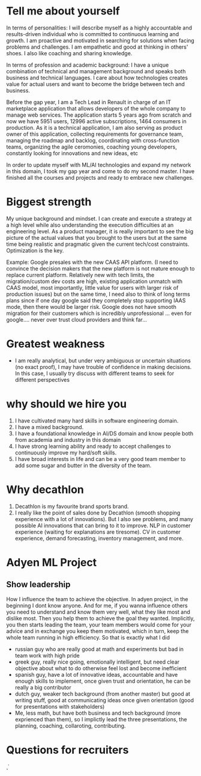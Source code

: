 # Tell me about yourself

In terms of personalities:
I will describe myself as a highly accountable and results-driven individual who is committed to continuous learning and growth. I am proactive and motivated in searching for solutions when facing problems and challenges. I am empathetic and good at thinking in others' shoes. I also like coaching and sharing knowledge.

In terms of profession and academic background:
I have a unique combination of technical and management background and speaks both business and technical languages. I care about how technologies creates value for actual users and want to become the bridge between tech and business. 

Before the gap year, I am a Tech Lead in Renault in charge of an IT marketplace application that allows developers of the whole company to manage web services. The application starts 5 years ago from scratch and now we have 5951 users, 12996 active subscriptions, 1464 consumers in production. As it is a technical application, I am also serving as product owner of this application, collecting requirements for governance team, managing the roadmap and backlog, coordinating with cross-function teams, organizing the agile ceromonies, coaching young developers, constantly looking for innovations and new ideas, etc

In order to update myself with ML/AI technologies and expand my network in this domain, I took my gap year and come to do my second master. I have finished all the courses and projects and ready to embrace new challenges.


# Biggest strength
My unique background and mindset. I can create and execute a strategy at a high level while also understanding the execution difficulties at an engineering level. As a product manager, it is really important to see the big picture of the actual values that you brought to the users but at the same time being realistic and pragmatic given the current tech/cost constraints. Optimization is the key. 

Example: Google presales with the new CAAS API platform. (I need to convince the decision makers that the new platform is not mature enough to replace current platform. Relatively new with tech limits, the migration/custom dev costs are high, existing application unmatch with CAAS model, most importantly, little value for users with larger risk of production issues) but on the same time, I need also to think of long terms plans since if one day google said they completely stop supporting IAAS mode, then there would be larger risk. Google does not have smooth migration for their customers which is incredibly unprofessional ... even for google.... never over trust cloud providers and think far...

# Greatest weakness
- I am really analytical, but under very ambiguous or uncertain situations (no exact proof), I may have trouble of confidence in making decisions. In this case, I usually try discuss with different teams to seek for different perspectives

# why should we hire you
1. I have cultivated many hard skills in software engineering domain. 
2. I have a mixed background.
3. I have a foundational knowledge in AI/DS domain and know people both from academia and industry in this domain
4. I have strong learning ability and ready to accept challenges to continuously improve my hard/soft skills. 
5. I have broad interests in life and can be a very good team member to add some sugar and butter in the diversity of the team.

# Why decathlon
1. Decathlon is my favourite brand sports brand.
2. I really like the point of sales done by Decathlon (smooth shopping experience with a lot of innovations). But I also see problems, and many possible AI innovations that can bring to it to improve. NLP in customer experience (waiting for explanations are tiresome). CV in customer experience, demand forecasting, inventory management, and more.


# Adyen ML Project
## Show leadership
How I influence the team to achieve the objective. In adyen project, in the beginning I dont know anyone. And for me, if you wanna influence others you need to understand and know them very well, what they like most and dislike most. Then you help them to achieve the goal they wanted. Implicitly, you then starts leading the team, your team members would come for your advice and in exchange you keep them motivated, which in turn, keep the whole team running in high efficiency. So that is exactly what I did
- russian guy who are really good at math and experiments but bad in team work with high pride
- greek guy, really nice going, emotionally intelligent, but need clear objective about what to do otherwise feel lost and become inefficient
- spanish guy, have a lot of innovative ideas, accountable and have enough skills to implement, once given trust and orientation, he can be really a big contributor
- dutch guy, weaker tech background (from another master) but good at writing stuff, good at communicating ideas once given orientation (good for presentations with stakeholders)
- Me, less math, but have both business and tech background (more exprienced than them), so I implictly lead the three presentations, the planning, coaching, collaroting, contributing.


# Questions for recruiters




   





¸`







